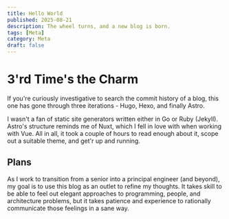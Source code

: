 ```yaml
---
title: Hello World
published: 2025-08-21
description: The wheel turns, and a new blog is born.
tags: [Meta]
category: Meta
draft: false
---
```


# 3'rd Time's the Charm

If you're curiously investigative to search the commit history of a blog, this one has gone through three iterations - Hugo, Hexo, and finally Astro. 

I wasn't a fan of static site generators written either in Go or Ruby (Jekyll). Astro's structure reminds me of Nuxt, which I fell in love with when working with Vue. All in all, it took a couple of hours to read enough about it, scope out a suitable theme, and get'r up and running.

## Plans
As I work to transition from a senior into a principal engineer (and beyond), my goal is to use this blog as an outlet to refine my thoughts. It takes skill to be able to feel out elegant approaches to programming, people, and architecture problems, but it takes patience and experience to rationally communicate those feelings in a sane way.
